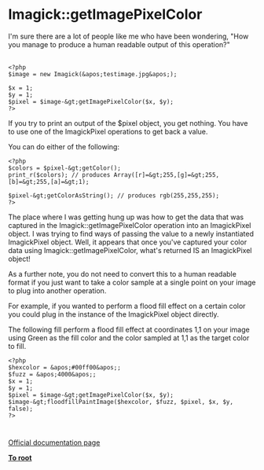 # Imagick::getImagePixelColor



I&apos;m sure there are a lot of people like me who have been wondering, "How you manage to produce a human readable output of this operation?"<br><br>

```
<?php
$image = new Imagick(&apos;testimage.jpg&apos;);

$x = 1; 
$y = 1;
$pixel = $image-&gt;getImagePixelColor($x, $y);
?>
```


If you try to print an output of the $pixel object, you get nothing. You have to use one of the ImagickPixel operations to get back a value.

You can do either of the following:



```
<?php
$colors = $pixel-&gt;getColor();
print_r($colors); // produces Array([r]=&gt;255,[g]=&gt;255,[b]=&gt;255,[a]=&gt;1);

$pixel-&gt;getColorAsString(); // produces rgb(255,255,255);
?>
```


The place where I was getting hung up was how to get the data that was captured in the Imagick::getImagePixelColor operation into an ImagickPixel object. I was trying to find ways of passing the value to a newly instantiated ImagickPixel object. Well, it appears that once you&apos;ve captured your color data using Imagick::getImagePixelColor, what&apos;s returned IS an ImagickPixel object!

As a further note, you do not need to convert this to a human readable format if you just want to take a color sample at a single point on your image to plug into another operation. 

For example, if you wanted to perform a flood fill effect on a certain color you could plug in the instance of the ImagickPixel object directly. 

The following fill perform a flood fill effect at coordinates 1,1 on your image using Green as the fill color and the color sampled at 1,1 as the target color to fill.



```
<?php
$hexcolor = &apos;#00ff00&apos;;
$fuzz = &apos;4000&apos;;
$x = 1;
$y = 1;
$pixel = $image-&gt;getImagePixelColor($x, $y);
$image-&gt;floodfillPaintImage($hexcolor, $fuzz, $pixel, $x, $y, false);
?>
```
  

#

[Official documentation page](https://www.php.net/manual/en/imagick.getimagepixelcolor.php)

**[To root](/README.md)**